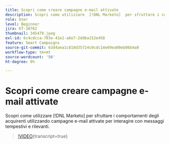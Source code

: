 ```yaml
---
title: Scopri come creare campagne e-mail attivate
description: Scopri come utilizzare  [!DNL Marketo]  per sfruttare i comportamenti degli acquirenti utilizzando campagne e-mail attivate per interagire con messaggi tempestivi e rilevanti.
role: User
level: Beginner
jira: KT-10762
thumbnail: 345479.jpeg
exl-id: 6c4cdcca-703e-41e2-a6e7-2ddba152e458
feature: Smart Campaigns
source-git-commit: 63d4aea1c818d35724c0cdc14e69ea00eb06b4a0
workflow-type: tm+mt
source-wordcount: '56'
ht-degree: 0%

---
```


# Scopri come creare campagne e-mail attivate

Scopri come utilizzare [!DNL Marketo] per sfruttare i comportamenti degli acquirenti utilizzando campagne e-mail attivate per interagire con messaggi tempestivi e rilevanti.

>[!VIDEO](https://video.tv.adobe.com/v/3411488/?quality=12&learn=on&captions=ita){transcript=true}
